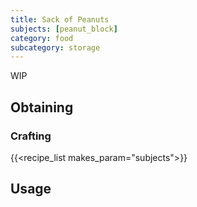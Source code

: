 ```yaml
---
title: Sack of Peanuts
subjects: [peanut_block]
category: food
subcategory: storage
---
```


WIP

Obtaining
---------

### Crafting
{{<recipe_list makes_param="subjects">}}

Usage
-----
